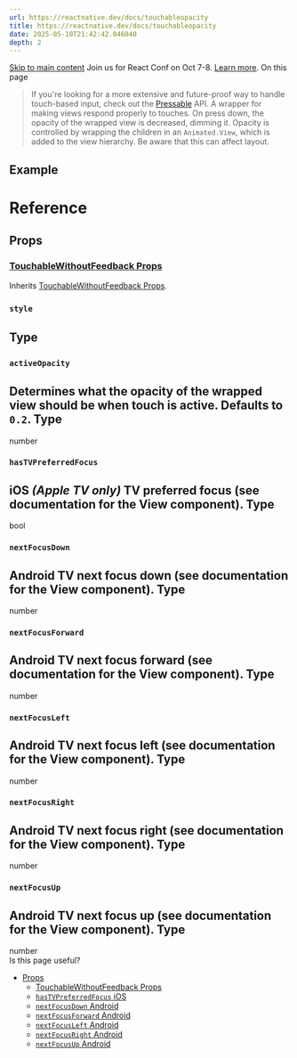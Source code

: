 ```yaml
---
url: https://reactnative.dev/docs/touchableopacity
title: https://reactnative.dev/docs/touchableopacity
date: 2025-05-10T21:42:42.046040
depth: 2
---
```


[Skip to main content](https://reactnative.dev/docs/touchableopacity#__docusaurus_skipToContent_fallback)
Join us for React Conf on Oct 7-8. [Learn more](https://conf.react.dev).
On this page
> If you're looking for a more extensive and future-proof way to handle touch-based input, check out the [Pressable](https://reactnative.dev/docs/pressable) API.
A wrapper for making views respond properly to touches. On press down, the opacity of the wrapped view is decreased, dimming it.
Opacity is controlled by wrapping the children in an `Animated.View`, which is added to the view hierarchy. Be aware that this can affect layout.
## Example[​](https://reactnative.dev/docs/touchableopacity#example "Direct link to Example")
# Reference
## Props[​](https://reactnative.dev/docs/touchableopacity#props "Direct link to Props")
### [TouchableWithoutFeedback Props](https://reactnative.dev/docs/touchablewithoutfeedback#props)[​](https://reactnative.dev/docs/touchableopacity#touchablewithoutfeedback-props "Direct link to touchablewithoutfeedback-props")
Inherits [TouchableWithoutFeedback Props](https://reactnative.dev/docs/touchablewithoutfeedback#props).
### `style`[​](https://reactnative.dev/docs/touchableopacity#style "Direct link to style")
Type  
---  
### `activeOpacity`[​](https://reactnative.dev/docs/touchableopacity#activeopacity "Direct link to activeopacity")
Determines what the opacity of the wrapped view should be when touch is active. Defaults to `0.2`.
Type  
---  
number  
### `hasTVPreferredFocus`
iOS
[​](https://reactnative.dev/docs/touchableopacity#hastvpreferredfocus-ios "Direct link to hastvpreferredfocus-ios")
_(Apple TV only)_ TV preferred focus (see documentation for the View component).
Type  
---  
bool  
### `nextFocusDown`
Android
[​](https://reactnative.dev/docs/touchableopacity#nextfocusdown-android "Direct link to nextfocusdown-android")
TV next focus down (see documentation for the View component).
Type  
---  
number  
### `nextFocusForward`
Android
[​](https://reactnative.dev/docs/touchableopacity#nextfocusforward-android "Direct link to nextfocusforward-android")
TV next focus forward (see documentation for the View component).
Type  
---  
number  
### `nextFocusLeft`
Android
[​](https://reactnative.dev/docs/touchableopacity#nextfocusleft-android "Direct link to nextfocusleft-android")
TV next focus left (see documentation for the View component).
Type  
---  
number  
### `nextFocusRight`
Android
[​](https://reactnative.dev/docs/touchableopacity#nextfocusright-android "Direct link to nextfocusright-android")
TV next focus right (see documentation for the View component).
Type  
---  
number  
### `nextFocusUp`
Android
[​](https://reactnative.dev/docs/touchableopacity#nextfocusup-android "Direct link to nextfocusup-android")
TV next focus up (see documentation for the View component).
Type  
---  
number  
Is this page useful?
  * [Props](https://reactnative.dev/docs/touchableopacity#props)
    * [TouchableWithoutFeedback Props](https://reactnative.dev/docs/touchableopacity#touchablewithoutfeedback-props)
    * [`hasTVPreferredFocus` iOS](https://reactnative.dev/docs/touchableopacity#hastvpreferredfocus-ios)
    * [`nextFocusDown` Android](https://reactnative.dev/docs/touchableopacity#nextfocusdown-android)
    * [`nextFocusForward` Android](https://reactnative.dev/docs/touchableopacity#nextfocusforward-android)
    * [`nextFocusLeft` Android](https://reactnative.dev/docs/touchableopacity#nextfocusleft-android)
    * [`nextFocusRight` Android](https://reactnative.dev/docs/touchableopacity#nextfocusright-android)
    * [`nextFocusUp` Android](https://reactnative.dev/docs/touchableopacity#nextfocusup-android)



